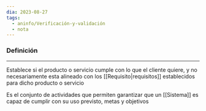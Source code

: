 ```yaml
---
dia: 2023-08-27
tags:
  - aninfo/Verificación-y-validación
  - nota
---
```

### Definición
---
Establece si el producto o servicio cumple con lo que el cliente quiere, y no necesariamente esta alineado con los [[Requisito|requisitos]] establecidos para dicho producto o servicio

Es el conjunto de actividades que permiten garantizar que un [[Sistema]] es capaz de cumplir con su uso previsto, metas y objetivos